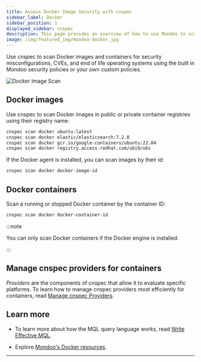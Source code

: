 ```yaml
---
title: Assess Docker Image Security with cnspec
sidebar_label: Docker
sidebar_position: 1
displayed_sidebar: cnspec
description: This page provides an overview of how to use Mondoo to scan Docker images for security vulnerabilities.
image: /img/featured_img/mondoo-docker.jpg
---
```


Use cnspec to scan Docker images and containers for security misconfigurations, CVEs, and end of life operating systems using the built in Mondoo security policies or your own custom policies.

![Docker Image Scan](/img/platform/infra/supply/docker-image-scan.png)

## Docker images

Use cnspec to scan Docker images in public or private container registries using their registry name:

```bash
cnspec scan docker ubuntu:latest
cnspec scan docker elastic/elasticsearch:7.2.0
cnspec scan docker gcr.io/google-containers/ubuntu:22.04
cnspec scan docker registry.access.redhat.com/ubi8/ubi
```

If the Docker agent is installed, you can scan images by their id:

```bash
cnspec scan docker docker-image-id
```

## Docker containers

Scan a running or stopped Docker container by the container ID:

```bash
cnspec scan docker docker-container-id
```

:::note

You can only scan Docker containers if the Docker engine is installed.

:::

## Manage cnspec providers for containers

_Providers_ are the components of cnspec that allow it to evaluate specific platforms. To learn how to manage cnspec providers most efficiently for containers, read [Manage cnspec Providers](/cnspec/cnspec-adv-install/providers/).

## Learn more

- To learn more about how the MQL query language works, read [Write Effective MQL](/mql/mql.write/).

- Explore [Mondoo's Docker resources](/mql/resources/os-pack/).

---
